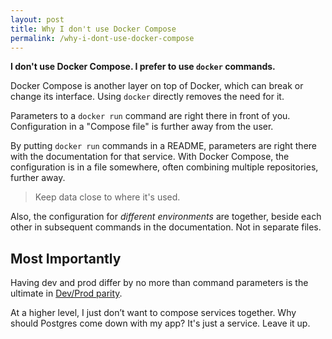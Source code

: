 ```yaml
---
layout: post
title: Why I don't use Docker Compose
permalink: /why-i-dont-use-docker-compose
---
```

**I don't use Docker Compose. I prefer to use `docker` commands.**

Docker Compose is another layer on top of Docker, which can break or change its
interface. Using `docker` directly removes the need for it.

Parameters to a `docker run` command are right there in front of you. Configuration in a "Compose file" is further away
from the user.

By putting `docker run` commands in a README, parameters are right there with
the documentation for that service. With Docker Compose, the configuration is
in a file somewhere, often combining multiple repositories, further away.

> Keep data close to where it's used.

Also, the configuration for _different environments_ are together, beside each other in
subsequent commands in the documentation. Not in separate files.

## Most Importantly

Having dev and prod differ by no more than command parameters is the ultimate in
[Dev/Prod parity](https://12factor.net/dev-prod-parity).

At a higher level, I just don’t want to compose services together. Why should
Postgres come down with my app? It's just a service. Leave it up.
